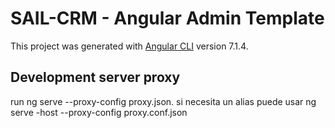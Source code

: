 # SAIL-CRM - Angular Admin Template

This project was generated with [Angular CLI](https://github.com/angular/angular-cli) version 7.1.4.

## Development server proxy
run ng serve --proxy-config proxy.json. si necesita un alias puede usar
ng serve -host <IP o ALIAS> --proxy-config proxy.conf.json

